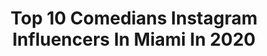 ---
title: Top 10 Comedians Instagram Influencers In Miami In 2020
description: >-
  Find top comedians Instagram influencers in Miami in 2020. Most popular hashtags: #comedy #coronavirus #miami #quarantine.
platform: Instagram
profiles:
  - username: "lapasqualotto"
    fullname: >-
      Monica Pasqualotto
    location: "United States"
    followers: 962151
    engagement: 275
    commentsToLikes: 0.035183
    avatar: "https://scontent-lhr8-1.cdninstagram.com/v/t51.2885-19/s320x320/74613702_530337934414621_4720083562685005824_n.jpg?_nc_ht=scontent-lhr8-1.cdninstagram.com&_nc_ohc=e_rAb1TkOxQAX-w-lwF&oh=916939def3d0e8270b3e368dfb1cef0a&oe=5EBB7951"
    verified: true
    hashtags: "#sirenasystem, #asthma, #invitro, #eachforequal"
  - username: "thefunnybombshell"
    fullname: >-
      Bombshell 💣✨
    location: "United States"
    followers: 51650
    engagement: 523
    commentsToLikes: 0.027217
    avatar: "https://scontent-lhr8-1.cdninstagram.com/v/t51.2885-19/s320x320/83790266_2616009985295529_951439262992039936_n.jpg?_nc_ht=scontent-lhr8-1.cdninstagram.com&_nc_ohc=-qhzoG8UUnUAX8WhWht&oh=02bc12f96dcff9af23912c8da0e4e90f&oe=5EBA8426"
    verified: false
    hashtags: "#ripkobeandgianna, #tagafriend, #iloveyou, #rippopsmoke"
  - username: "mario_ramil"
    fullname: >-
      MARIO RAMIL | Miami Comedian
    location: "United States"
    followers: 31851
    engagement: 534
    commentsToLikes: 0.120974
    avatar: "https://scontent-ams4-1.cdninstagram.com/v/t51.2885-19/s320x320/70330373_381913589407592_452568022603792384_n.jpg?_nc_ht=scontent-ams4-1.cdninstagram.com&_nc_ohc=TqLn5QZhqs0AX8pD3Ln&oh=9aa01aa480b954250daf52f3f4cc1fe8&oe=5EBA33BE"
    verified: false
    hashtags: "#marioramimcomedy, #claims, #ramil, #business"
  - username: "shirleydadiva_ffaceit"
    fullname: >-
      Miami Makeup Artist 💄💋🎨
    location: "United States"
    followers: 32101
    engagement: 284
    commentsToLikes: 0.020671
    avatar: "https://scontent-amt2-1.cdninstagram.com/v/t51.2885-19/s320x320/66605970_409927299630543_5794174473036890112_n.jpg?_nc_ht=scontent-amt2-1.cdninstagram.com&_nc_ohc=c7kfMoZbTl0AX9nJRtf&oh=8ddb3c1ae0932c6229af19bfe9b045ea&oe=5EB4F4B5"
    verified: false
    hashtags: "#celebritymua, #cartelcrew, #birthdaytheme, #premioslonuestro"
  - username: "kevinmac"
    fullname: >-
      Kevin Mac
    location: "United States"
    followers: 110166
    engagement: 198
    commentsToLikes: 0.048420
    avatar: "https://scontent-lhr8-1.cdninstagram.com/v/t51.2885-19/s320x320/92351173_2705974672864814_1425054583851319296_n.jpg?_nc_ht=scontent-lhr8-1.cdninstagram.com&_nc_ohc=Uv1MG7zNEX8AX-cxNWN&oh=c46a830ab941f670bfe70d1479924ab0&oe=5EBA794A"
    verified: false
    hashtags: "#indian, #boss, #hiphop, #hoevid19"
  - username: "jennifersterger"
    fullname: >-
      Jennifer Decker
    location: "United States"
    followers: 52148
    engagement: 627
    commentsToLikes: 0.022521
    avatar: "https://scontent-ams4-1.cdninstagram.com/v/t51.2885-19/s320x320/18513534_1901537333438196_4538775345100226560_a.jpg?_nc_ht=scontent-ams4-1.cdninstagram.com&_nc_ohc=bFZ4aKKQ18MAX_4_3Rk&oh=c71ab30ad0cae3db984b69f09349dc84&oe=5EB8BD50"
    verified: true
    hashtags: "#floridaman, #notbarbazon, #pretendmodel, #prowrestling"
  - username: "dr.raymiami"
    fullname: >-
      Dr. Ray Lopez
    location: "United States"
    followers: 77699
    engagement: 826
    commentsToLikes: 0.019683
    avatar: "https://scontent-amt2-1.cdninstagram.com/v/t51.2885-19/s320x320/66414784_2352247701713165_7497481854644125696_n.jpg?_nc_ht=scontent-amt2-1.cdninstagram.com&_nc_ohc=lSC7bhfjjQcAX_QyRAp&oh=fe267e21f7f82b3de8fcf960079f324e&oe=5EB6CBAE"
    verified: false
    hashtags: "#tgif, #legend, #mondaymotivation, #execute"
  - username: "jet_wavy"
    fullname: >-
      JET Wavy 🐐
    location: "United States"
    followers: 350036
    engagement: 177
    commentsToLikes: 0.039471
    avatar: "https://scontent-bos3-1.cdninstagram.com/v/t51.2885-19/s320x320/80755923_1142751076071098_57449654349987840_n.jpg?_nc_ht=scontent-bos3-1.cdninstagram.com&_nc_ohc=I_NxVsy-Le4AX_U6hrC&oh=014b26268da478f0da5f290acb38376a&oe=5EB6C466"
    verified: false
    hashtags: "#itunes, #atlanticstation, #baebae, #viralcontent"
  - username: "chriskattanofficial"
    fullname: >-
      Chris Kattan
    location: "United States"
    followers: 75097
    engagement: 253
    commentsToLikes: 0.050250
    avatar: "https://scontent-lhr8-1.cdninstagram.com/v/t51.2885-19/s320x320/21435928_165424037367444_1315710209758330880_a.jpg?_nc_ht=scontent-lhr8-1.cdninstagram.com&_nc_ohc=RR57a6_60icAX-1S2ZO&oh=0d2f17936573597783eb3cb33a098ddd&oe=5EB955CA"
    verified: true
    hashtags: "#washyourhands, #monkeybusiness, #levitylive, #peterscolari"
  - username: "savvy_amusing"
    fullname: >-
      Sports & Pop Culture Parody
    location: "United States"
    followers: 307866
    engagement: 165
    commentsToLikes: 0.048152
    avatar: "https://scontent-lhr8-1.cdninstagram.com/v/t51.2885-19/s320x320/91094861_820198011791450_6412220004938285056_n.jpg?_nc_ht=scontent-lhr8-1.cdninstagram.com&_nc_ohc=vpjuFHWMAVMAX8k0Ltc&oh=b07919f978a6a3fe9e1fa1a224a5d607&oe=5EBB011E"
    verified: false
    hashtags: "#kanyewest, #mattbarnes, #berniemac, #milwaukeebucks"
---